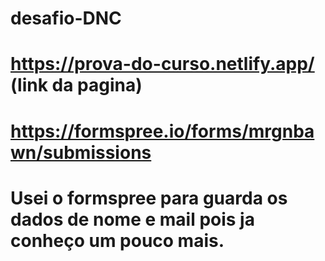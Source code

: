 # desafio-DNC
# https://prova-do-curso.netlify.app/ (link da pagina)
# https://formspree.io/forms/mrgnbawn/submissions
# Usei o formspree para guarda os dados de nome e mail pois ja conheço um pouco mais.
